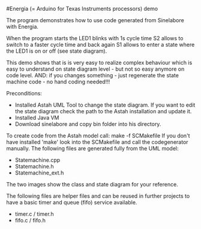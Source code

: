 #Energia (= Arduino for Texas Instruments processors) demo

 The program demonstrates how to use code generated from Sinelabore with Energia.

 When the program starts the LED1 blinks with 1s cycle time
 S2 allows to switch to a faster cycle time and back again
 S1 allows to enter a state where the LED1 is on or off (see state diagram).

 This demo shows that is is very easy to realize complex behaviour 
 which is easy to understand on state diagram level - but not so easy
 anymore on code level. AND: if you changes something - just regenerate
 the state machine code - no hand coding needed!!!

Preconditions:
- Installed Astah UML Tool to change the state diagram. If you want to edit the state diagram check the path to the Astah installation and update it.
- Installed Java VM
- Download sinelabore and copy bin folder into his directory.

To create code from the Astah model call: make -f SCMakefile If you don't have installed 'make' look into the SCMakefile and call the codegenerator manually. The following files are generated fully from the UML model:
- Statemachine.cpp
- Statemachine.h
- Statemachine_ext.h

The two images show the class and state diagram for your reference.

The following files are helper files and can be reused in further projects to have a basic timer and queue (fifo) service available.
- timer.c / timer.h
- fifo.c / fifo.h

